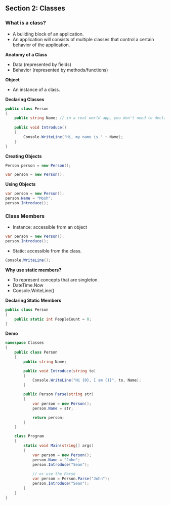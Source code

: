 ## **Section 2: Classes**

### **What is a class?**

* A building block of an application.
* An application will consists of multiple classes that control a certain behavior of the application.

**Anatomy of a Class**
* Data (represented by fields)
* Behavior (represented by methods/functions)

**Object**
* An instance of a class.

**Declaring Classes**
```csharp
public class Person
{
    public string Name; // in a real world app, you don't need to declare it public
    
    public void Introduce()
    {
        Console.WriteLine("Hi, my name is " + Name);
    }
}
```

**Creating Objects**
```csharp
Person person = new Person();

var person = new Person();
```

**Using Objects**
```csharp
var person = new Person();
person.Name = "Mosh";
person.Introduce();
```

### **Class Members**

* Instance: accessible from an object
```csharp
var person = new Person();
person.Introduce();
```
* Static: accessible from the class.
```csharp
Console.WriteLine();
```

**Why use static members?**
* To represent concepts that are singleton.
* DateTime.Now
* Console.WriteLine()

**Declaring Static Members**
```csharp
public class Person
{
    public static int PeopleCount = 0;
}
```

**Demo**
```csharp
namespace Classes
{
    public class Person
    {
        public string Name;

        public void Introduce(string to)
        {
            Console.WriteLine("Hi {0}, I am {1}", to, Name);
        }

        public Person Parse(string str)
        {
            var person = new Person();
            person.Name = str;

            return person;
        }
    }

    class Program
    {
        static void Main(string[] args)
        {
            var person = new Person();
            person.Name = "John";
            person.Introduce("Sean");
            
            // or use the Parse
            var person = Person.Parse("John");
            person.Introduce("Sean");
        }
    }
}
```